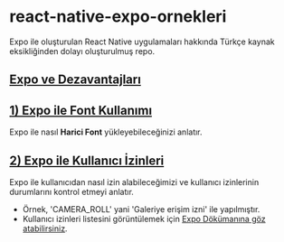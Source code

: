 # react-native-expo-ornekleri
Expo ile oluşturulan React Native uygulamaları hakkında Türkçe kaynak eksikliğinden dolayı oluşturulmuş repo.

## [Expo ve Dezavantajları](https://medium.com/@ook0/expo-ve-dezavantajlar%C4%B1-cfe5418ebf66)

## [1) Expo ile Font Kullanımı](https://github.com/ook0/react-native-expo-ornekleri/blob/master/FontOrnek.js)
Expo ile nasıl **Harici Font** yükleyebileceğinizi anlatır.

## [2) Expo ile Kullanıcı İzinleri](https://github.com/ook0/react-native-expo-ornekleri/blob/master/KullaniciIzinleri.js)
Expo ile kullanıcıdan nasıl izin alabileceğimizi ve kullanıcı izinlerinin durumlarını kontrol etmeyi anlatır.
* Örnek, 'CAMERA_ROLL' yani 'Galeriye erişim izni' ile yapılmıştır.
* Kullanıcı izinleri listesini görüntülemek için [Expo Dökümanına göz atabilirsiniz](https://docs.expo.io/versions/latest/sdk/permissions).

